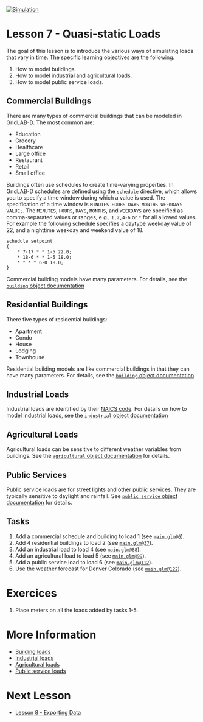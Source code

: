 [![Simulation](../../actions/workflows/main.yml/badge.svg)](../../actions/workflows/main.yml)

# Lesson 7 - Quasi-static Loads

The goal of this lesson is to introduce the various ways of simulating loads that vary in time.  The specific learning objectives are the following.

1. How to model buildings.
2. How to model industrial and agricultural loads.
3. How to model public service loads.

## Commercial Buildings

There are many types of commercial buildings that can be modeled in GridLAB-D. The most common are:
- Education
- Grocery
- Healthcare
- Large office
- Restaurant
- Retail
- Small office

Buildings often use schedules to create time-varying properties. In GridLAB-D schedules are defined using the `schedule` directive, which allows you to specify a time window during which a value is used. The specification of a time window is `MINUTES HOURS DAYS MONTHS WEEKDAYS VALUE;`.  The `MINUTES`, `HOURS`, `DAYS`, `MONTHS`, and `WEEKDAYS` are specified as comma-separated values or ranges, e.g., `1,2,4-6` or `*` for all allowed values. For example the following schedule specifies a daytype weekday value of 22, and a nighttime weekday and weekend value of 18. 

~~~
schedule setpoint
{
    * 7-17 * * 1-5 22.0;
    * 18-6 * * 1-5 18.0;
    * * * * 6-0 18.0;
}
~~~

Commercial building models have many parameters. For details, see the [`building` object documentation](https://docs.gridlabd.us/index.html?owner=arras-energy&project=gridlabd&branch=master&folder=/Module/Powerflow&doc=/Module/Powerflow/Building.md)

## Residential Buildings

There five types of residential buildings:
- Apartment
- Condo
- House
- Lodging
- Townhouse

Residential building models are like commercial buildings in that they can have many parameters. For details, see the [`building` object documentation](https://docs.gridlabd.us/index.html?owner=arras-energy&project=gridlabd&branch=master&folder=/Module/Powerflow&doc=/Module/Powerflow/Building.md)

## Industrial Loads

Industrial loads are identified by their [NAICS code](https://naics.org/). For details on how to model industrial loads, see the [`industrial` object documentation](https://docs.gridlabd.us/index.html?owner=arras-energy&project=gridlabd&branch=master&folder=/Module/Powerflow&doc=/Module/Powerflow/Industrial.md)

## Agricultural Loads

Agricultural loads can be sensitive to different weather variables from buildings.  See the [`agricultural` object documentation](https://docs.gridlabd.us/index.html?owner=arras-energy&project=gridlabd&branch=master&folder=/Module/Powerflow&doc=/Module/Powerflow/Agricultural.md) for details.

## Public Services

Public service loads are for street lights and other public services.  They are typically sensitive to daylight and rainfall. See [`public_service` object documentation](https://docs.gridlabd.us/index.html?owner=arras-energy&project=gridlabd&branch=master&folder=/Module/Powerflow&doc=/Module/Powerflow/Public_service.md) for details.

## Tasks

1. Add a commercial schedule and building to load 1 (see [`main.glm@6`](main.glm#L6-L35)).
2. Add 4 residential buildings to load 2 (see [`main.glm@37`](main.glm#L37-L86)).
3. Add an industrial load to load 4 (see [`main.glm@88`](main.glm#L88-L97)).
4. Add an agricultural load to load 5 (see [`main.glm@99`](main.glm#L99-L110)).
5. Add a public service load to load 6 (see [`main.glm@112`](main.glm#L112-L120)).
6. Use the weather forecast for Denver Colorado (see [`main.glm@122`](main.glm#L122-L130)).

# Exercices

1. Place meters on all the loads added by tasks 1-5.

# More Information

* [Building loads](https://docs.gridlabd.us/index.html?owner=arras-energy&project=gridlabd&branch=master&folder=/Module/Powerflow&doc=/Module/Powerflow/Building.md)
* [Industrial loads](https://docs.gridlabd.us/index.html?owner=arras-energy&project=gridlabd&branch=master&folder=/Module/Powerflow&doc=/Module/Powerflow/Industrial.md)
* [Agricultural loads](https://docs.gridlabd.us/index.html?owner=arras-energy&project=gridlabd&branch=master&folder=/Module/Powerflow&doc=/Module/Powerflow/Agricultural.md)
* [Public service loads](https://docs.gridlabd.us/index.html?owner=arras-energy&project=gridlabd&branch=master&folder=/Module/Powerflow&doc=/Module/Powerflow/Public_service.md)

# Next Lesson

* [Lesson 8 - Exporting Data](../../../lesson-8)
